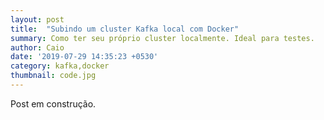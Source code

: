 ```yaml
---
layout: post
title:  "Subindo um cluster Kafka local com Docker"
summary: Como ter seu próprio cluster localmente. Ideal para testes.
author: Caio
date: '2019-07-29 14:35:23 +0530'
category: kafka,docker
thumbnail: code.jpg
---
```

Post em construção.